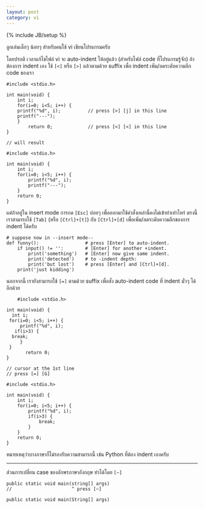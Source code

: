 ```yaml
---
layout: post
category: vi
---
```

{% include JB/setup %}

ลูกเล่นเล็กๆ น้อยๆ สำหรับคนใช้ vi เขียนโปรแกรมครับ

โดยปรกติ เวลาแก้ไขไฟล์ vi จะ auto-indent ให้อยู่แล้ว (สำหรับไฟล์ code ที่โปรแกรมรู้จัก) ถ้าต้องการ indent เอง ใช้ `[<]` หรือ `[>]` แล้วตามด้วย suffix เพื่อ indent เพิ่ม/ลดระดับความลึก code ของเรา

    #include <stdio.h>

    int main(void) {
        int i;
        for(i=0; i<5; i++) {
        printf("%d", i);          // press [>] [j] in this line
        printf("---");
        }
            return 0;             // press [<] [<] in this line
    }

    // will result

    #include <stdio.h>

    int main(void) {
        int i;
        for(i=0; i<5; i++) {
            printf("%d", i);
            printf("---");
        }
        return 0;
    }

แต่ถ้าอยู่ใน insert mode การกด `[Esc]` บ่อยๆ เพื่อออกมาใช้คำสั่งเหล่านี้คงไม่เข้าท่าเท่าไหร่ ตรงนี้เราสามารถใช้ `[Tab]` (หรือ `[Ctrl]+[t]`) กับ `[Ctrl]+[d]` เพื่อเพิ่ม/ลดระดับความลึกของการ indent ได้ครับ

    # suppose now in --insert mode--
    def funny():                 # press [Enter] to auto-indent.
        if input() != '':        # [Enter] for another +indent.
            print('something')   # [Enter] now give same indent.
            print('detected')    # to -indent depth:
            print('but lost')    # press [Enter] and [Ctrl]+[d].
        print('just kidding')

นอกจากนี้ เรายังสามารถใช้ `[=]` ตามด้วย suffix เพื่อสั่ง auto-indent code ที่ indent มั่วๆ ได้อีกด้วย

        #include <stdio.h>

    int main(void) {
      int i;
     for(i=0; i<5; i++) {
         printf("%d", i);
       if(i>3) {
      break;
         }
     }
           return 0;
    }

    // cursor at the 1st line
    // press [=] [G]

    #include <stdio.h>

    int main(void) {
        int i;
        for(i=0; i<5; i++) {
            printf("%d", i);
            if(i>3) {
                break;
            }
        }
        return 0;
    }

หมายเหตุว่าบางภาษาก็ไม่รองรับความสามารถนี้ เช่น Python ที่ต้อง indent เองครับ

---

ส่วนการเปลี่ยน case ของอักษรภาษาอังกฤษ ทำได้โดย `[~]`

    public static void main(string[] args)
    //                      ^ press [~]

    public static void main(String[] args)
